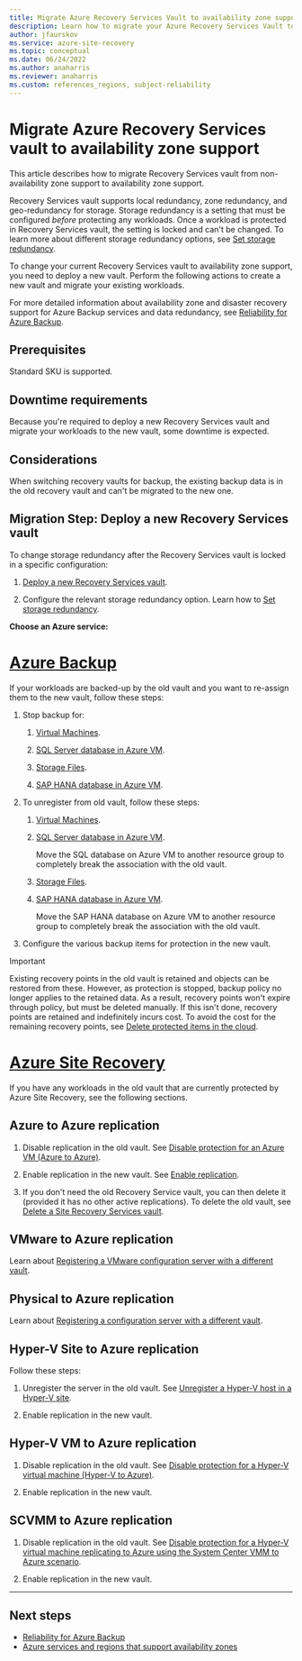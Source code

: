```yaml
---
title: Migrate Azure Recovery Services Vault to availability zone support 
description: Learn how to migrate your Azure Recovery Services Vault to availability zone support.
author: jfaurskov 
ms.service: azure-site-recovery
ms.topic: conceptual
ms.date: 06/24/2022
ms.author: anaharris 
ms.reviewer: anaharris
ms.custom: references_regions, subject-reliability
---
```


# Migrate Azure Recovery Services vault to availability zone support 

This article describes how to migrate Recovery Services vault from non-availability zone support to availability zone support.

Recovery Services vault supports local redundancy, zone redundancy, and geo-redundancy for storage. Storage redundancy is a setting that must be configured *before* protecting any workloads. Once a workload is protected in Recovery Services vault, the setting is locked and can't be changed. To learn more about different storage redundancy options, see [Set storage redundancy](../backup/backup-create-rs-vault.md#set-storage-redundancy).

To change your current Recovery Services vault to availability zone support, you need to deploy a new vault. Perform the following actions to create a new vault and migrate your existing workloads.

For more detailed information about availability zone and disaster recovery support for Azure Backup services and data redundancy, see [Reliability for Azure Backup](./reliability-backup.md).

## Prerequisites

Standard SKU is supported.

## Downtime requirements

Because you're required to deploy a new Recovery Services vault and migrate your workloads to the new vault, some downtime is expected.

## Considerations

When switching recovery vaults for backup, the existing backup data is in the old recovery vault and can't be migrated to the new one. 

## Migration Step: Deploy a new Recovery Services vault

To change storage redundancy after the Recovery Services vault is locked in a specific configuration:

1. [Deploy a new Recovery Services vault](../backup/backup-create-rs-vault.md).

1. Configure the relevant storage redundancy option. Learn how to [Set storage redundancy](../backup/backup-create-rs-vault.md#set-storage-redundancy).

**Choose an Azure service:**

# [Azure Backup](#tab/backup)

If your workloads are backed-up by the old vault and you want to re-assign them to the new vault, follow these steps:

1. Stop backup for:

   1. [Virtual Machines](../backup/backup-azure-manage-vms.md#stop-protecting-a-vm).
    
   1. [SQL Server database in Azure VM](../backup/manage-monitor-sql-database-backup.md#stop-protection-for-a-sql-server-database).
    
    
   1. [Storage Files](../backup/manage-afs-backup.md#stop-protection-on-a-file-share).
    
   1. [SAP HANA database in Azure VM](../backup/sap-hana-db-manage.md#stop-protection-for-an-sap-hana-database).
    
1. To unregister from old vault, follow these steps:

   1. [Virtual Machines](../backup/backup-azure-move-recovery-services-vault.md#move-an-azure-virtual-machine-to-a-different-recovery-service-vault).
    
   1. [SQL Server database in Azure VM](../backup/manage-monitor-sql-database-backup.md#unregister-a-sql-server-instance).
   
      Move the SQL database on Azure VM to another resource group to completely break the association with the old vault.

   1. [Storage Files](../backup/manage-afs-backup.md#unregister-a-storage-account).
    
   1. [SAP HANA database in Azure VM](../backup/sap-hana-db-manage.md#unregister-an-sap-hana-instance).

      Move the SAP HANA database on Azure VM to another resource group to completely break the association with the old vault.

1. Configure the various backup items for protection in the new vault.

>[!IMPORTANT]
>Existing recovery points in the old vault is retained and objects can be restored from these. However, as protection is stopped, backup policy no longer applies to the retained data. As a result, recovery points won't expire through policy, but must be deleted manually. If this isn't done, recovery points are retained and  indefinitely incurs cost. To avoid the cost for the remaining recovery points, see [Delete protected items in the cloud](../backup/backup-azure-delete-vault.md?tabs=portal#delete-protected-items-in-the-cloud).

# [Azure Site Recovery](#tab/site-recovery)

If you have any workloads in the old vault that are currently protected by Azure Site Recovery, see the following sections.

## Azure to Azure replication

1. Disable replication in the old vault. See [Disable protection for an Azure VM (Azure to Azure)](../site-recovery/site-recovery-manage-registration-and-protection.md#disable-protection-for-a-azure-vm-azure-to-azure).

1. Enable replication in the new vault. See [Enable replication](../site-recovery/azure-to-azure-how-to-enable-replication.md#enable-replication).

1. If you don't need the old Recovery Service vault, you can then delete it (provided it has no other active replications). To delete the old vault, see [Delete a Site Recovery Services vault](../site-recovery/delete-vault.md).

## VMware to Azure replication

Learn about [Registering a VMware configuration server with a different vault](../site-recovery/vmware-azure-manage-configuration-server.md#register-a-configuration-server-with-a-different-vault).

## Physical to Azure replication

Learn about [Registering a configuration server with a different vault](../site-recovery/vmware-azure-manage-configuration-server.md#register-a-configuration-server-with-a-different-vault).  


## Hyper-V Site to Azure replication

Follow these steps:

1. Unregister the server in the old vault. See [Unregister a Hyper-V host in a Hyper-V site](../site-recovery/site-recovery-manage-registration-and-protection.md#unregister-a-hyper-v-host-in-a-hyper-v-site).

1. Enable replication in the new vault.

## Hyper-V VM to Azure replication

1. Disable replication in the old vault. See [Disable protection for a Hyper-V virtual machine (Hyper-V to Azure)](../site-recovery/site-recovery-manage-registration-and-protection.md#disable-protection-for-a-hyper-v-virtual-machine-hyper-v-to-azure).

1. Enable replication in the new vault.

## SCVMM to Azure replication

1. Disable replication in the old vault. See [Disable protection for a Hyper-V virtual machine replicating to Azure using the System Center VMM to Azure scenario](../site-recovery/site-recovery-manage-registration-and-protection.md#disable-protection-for-a-hyper-v-virtual-machine-replicating-to-azure-using-the-system-center-vmm-to-azure-scenario).

1. Enable replication in the new vault.

---

## Next steps

-  [Reliability for Azure Backup](./reliability-backup.md)
-  [Azure services and regions that support availability zones](availability-zones-service-support.md)
